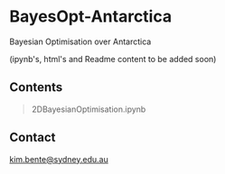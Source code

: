 # BayesOpt-Antarctica
Bayesian Optimisation over Antarctica

(ipynb's, html's and Readme content to be added soon)

## Contents
> 2DBayesianOptimisation.ipynb

## Contact
kim.bente@sydney.edu.au
